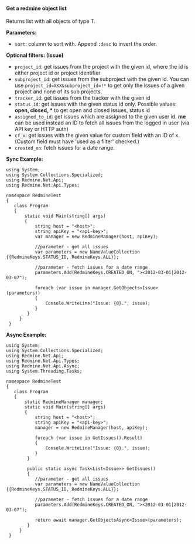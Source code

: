 #### Get a redmine object list

Returns list with all objects of type T.

**Parameters:**

* `sort`: column to sort with. Append `:desc` to invert the order.

**Optional filters: (Issue)**

* `project_id`: get issues from the project with the given id, where the id is either project id or project identifier
* `subproject_id`: get issues from the subproject with the given id. You can use `project_id=XXX&subproject_id=!*` to get only the issues of a given project and none of its sub projects.
* `tracker_id`: get issues from the tracker with the given id
* `status_id`: get issues with the given status id only. Possible values: __open, closed, *__ to get open and closed issues, status id
* `assigned_to_id`: get issues which are assigned to the given user id. **me** can be used instead an ID to fetch all issues from the logged in user (via API key or HTTP auth)
* `cf_x`: get issues with the given value for custom field with an ID of x. (Custom field must have 'used as a filter' checked.)
* `created_on`: fetch issues for a date range.

**Sync Example:**

```
using System;
using System.Collections.Specialized;
using Redmine.Net.Api;
using Redmine.Net.Api.Types;

namespace RedmineTest
{
   class Program
   {
       static void Main(string[] args)
       {
           string host = "<host>";
           string apiKey = "<api-key>";
           var manager = new RedmineManager(host, apiKey);

           //parameter - get all issues
           var parameters = new NameValueCollection {{RedmineKeys.STATUS_ID, RedmineKeys.ALL}};

           //parameter - fetch issues for a date range
           parameters.Add(RedmineKeys.CREATED_ON, "><2012-03-01|2012-03-07");

           foreach (var issue in manager.GetObjects<Issue>(parameters))
           {
               Console.WriteLine("Issue: {0}.", issue);
           }
        }
     }
 }
```

**Async Example:**

```
using System;
using System.Collections.Specialized;
using Redmine.Net.Api;
using Redmine.Net.Api.Types;
using Redmine.Net.Api.Async;
using System.Threading.Tasks;

namespace RedmineTest
{
   class Program
   {
       static RedmineManager manager;
       static void Main(string[] args)
       {
           string host = "<host>";
           string apiKey = "<api-key>";
           manager = new RedmineManager(host, apiKey);

           foreach (var issue in GetIssues().Result)
           {
               Console.WriteLine("Issue: {0}.", issue);
           }
        }

        public static async Task<List<Issue>> GetIssues()
        {
           //parameter - get all issues
           var parameters = new NameValueCollection {{RedmineKeys.STATUS_ID, RedmineKeys.ALL}};

           //parameter - fetch issues for a date range
           parameters.Add(RedmineKeys.CREATED_ON, "><2012-03-01|2012-03-07");

           return await manager.GetObjectsAsync<Issue>(parameters);
        }
     }
 }
```
